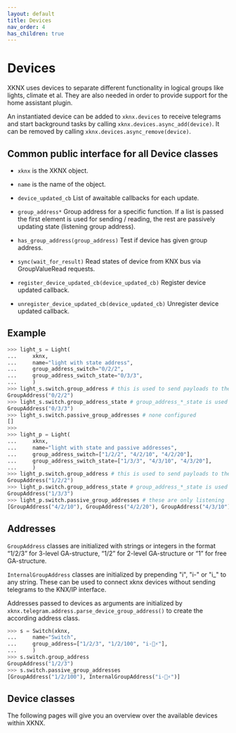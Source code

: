 ```yaml
---
layout: default
title: Devices
nav_order: 4
has_children: true
---
```


# [](#header-1)Devices

XKNX uses devices to separate different functionality in logical groups like lights, climate et al.
They are also needed in order to provide support for the home assistant plugin.

An instantiated device can be added to `xknx.devices` to receive telegrams and start background tasks by calling `xknx.devices.async_add(device)`. It can be removed by calling `xknx.devices.async_remove(device)`.

## [](#header-2)Common public interface for all Device classes

* `xknx` is the XKNX object.
* `name` is the name of the object.
* `device_updated_cb` List of awaitable callbacks for each update.
* `group_address*` Group address for a specific function. If a list is passed the first element is used for sending / reading,  the rest are passively updating state (listening group address).

* `has_group_address(group_address)` Test if device has given group address.
* `sync(wait_for_result)` Read states of device from KNX bus via GroupValueRead requests.
* `register_device_updated_cb(device_updated_cb)` Register device updated callback.
* `unregister_device_updated_cb(device_updated_cb)` Unregister device updated callback.

## [](#header-2)Example

```python
>>> light_s = Light(
...     xknx,
...     name="light with state address",
...     group_address_switch="0/2/2",
...     group_address_switch_state="0/3/3",
...     )
>>> light_s.switch.group_address # this is used to send payloads to the bus
GroupAddress("0/2/2")
>>> light_s.switch.group_address_state # group_address_*_state is used to send GroupValueRead requests to (from `sync()` or StateUpdater)
GroupAddress("0/3/3")
>>> light_s.switch.passive_group_addresses # none configured
[]
>>>
>>> light_p = Light(
...     xknx,
...     name="light with state and passive addresses",
...     group_address_switch=["1/2/2", "4/2/10", "4/2/20"],
...     group_address_switch_state=["1/3/3", "4/3/10", "4/3/20"],
...     )
>>> light_p.switch.group_address # this is used to send payloads to the bus
GroupAddress("1/2/2")
>>> light_p.switch.group_address_state # group_address_*_state is used for reading state from the bus
GroupAddress("1/3/3")
>>> light_p.switch.passive_group_addresses # these are only listening
[GroupAddress("4/2/10"), GroupAddress("4/2/20"), GroupAddress("4/3/10"), GroupAddress("4/3/20")]
```

## [](#header-2)Addresses

`GroupAddress` classes are initialized with strings or integers in the format “1/2/3” for 3-level GA-structure, “1/2” for 2-level GA-structure or “1” for free GA-structure.

`InternalGroupAddress` classes are initialized by prepending "i", "i-" or "i_" to any string. These can be used to connect xknx devices without sending telegrams to the KNX/IP interface.

Addresses passed to devices as arguments are initialized by `xknx.telegram.address.parse_device_group_address()` to create the according address class.

```python
>>> s = Switch(xknx,
...     name="Switch",
...     group_address=["1/2/3", "1/2/100", "i-🤖⚡️"],
...     )
>>> s.switch.group_address
GroupAddress("1/2/3")
>>> s.switch.passive_group_addresses
[GroupAddress("1/2/100"), InternalGroupAddress("i-🤖⚡️")]
```

## [](#header-2)Device classes

The following pages will give you an overview over the available devices within XKNX.
